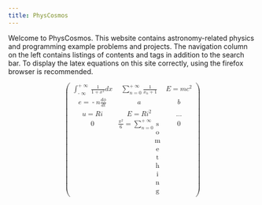 ```yaml
---
title: PhysCosmos
---
```


Welcome to PhysCosmos.
This website contains astronomy-related physics and programming example problems and projects.
The navigation column on the left contains listings of contents and tags in addition to the search bar.
To display the latex equations on this site correctly, using the firefox browser is recommended.


<math xmlns="http://www.w3.org/1998/Math/MathML" display="block" title="\begin{pmatrix} \int_{-\infty}^{+\infty} \frac{1}{1+x^2} d x &amp; \sum_{n=0}^{+\infty} \frac{1}{x_n+1} &amp; E = mc^2 \\   e = -n \frac{d\phi}{dt} &amp; a &amp; b \\ u=Ri &amp; E=Ri^2 &amp; \dots \\  0 &amp; \frac{\pi^2}{6} = \sum_{n=0}^{+\infty}\text{something} &amp; 0 \end{pmatrix} ">
  <mrow>
    <mrow>
      <mo>(</mo>
      <mtable>
        <mtr>
          <mtd>
            <msubsup>
              <mo largeop="true">∫</mo>
              <mrow>
                <mo>-</mo>
                <mo>∞</mo>
              </mrow>
              <mrow>
                <mo>+</mo>
                <mo>∞</mo>
              </mrow>
            </msubsup>
            <mfrac>
              <mrow>
                <mn>1</mn>
              </mrow>
              <mrow>
                <mn>1</mn>
                <mo>+</mo>
                <msup>
                  <mrow>
                    <mi>x</mi>
                  </mrow>
                  <mrow>
                    <mn>2</mn>
                  </mrow>
                </msup>
              </mrow>
            </mfrac>
            <mi>d</mi>
            <mi>x</mi>
          </mtd>
          <mtd>
            <munderover>
              <mo largeop="true">∑</mo>
              <mrow>
                <mi>n</mi>
                <mo>=</mo>
                <mn>0</mn>
              </mrow>
              <mrow>
                <mo>+</mo>
                <mo>∞</mo>
              </mrow>
            </munderover>
            <mfrac>
              <mrow>
                <mn>1</mn>
              </mrow>
              <mrow>
                <msub>
                  <mrow>
                    <mi>x</mi>
                  </mrow>
                  <mrow>
                    <mi>n</mi>
                  </mrow>
                </msub>
                <mo>+</mo>
                <mn>1</mn>
              </mrow>
            </mfrac>
          </mtd>
          <mtd>
            <mi>E</mi>
            <mo>=</mo>
            <mi>m</mi>
            <msup>
              <mrow>
                <mi>c</mi>
              </mrow>
              <mrow>
                <mn>2</mn>
              </mrow>
            </msup>
          </mtd>
        </mtr>
        <mtr>
          <mtd>
            <mi>e</mi>
            <mo>=</mo>
            <mo>-</mo>
            <mi>n</mi>
            <mfrac>
              <mrow>
                <mi>d</mi>
                <mi>ϕ</mi>
              </mrow>
              <mrow>
                <mi>d</mi>
                <mi>t</mi>
              </mrow>
            </mfrac>
          </mtd>
          <mtd>
            <mi>a</mi>
          </mtd>
          <mtd>
            <mi>b</mi>
          </mtd>
        </mtr>
        <mtr>
          <mtd>
            <mi>u</mi>
            <mo>=</mo>
            <mi>R</mi>
            <mi>i</mi>
          </mtd>
          <mtd>
            <mi>E</mi>
            <mo>=</mo>
            <mi>R</mi>
            <msup>
              <mrow>
                <mi>i</mi>
              </mrow>
              <mrow>
                <mn>2</mn>
              </mrow>
            </msup>
          </mtd>
          <mtd>
            <mo>…</mo>
          </mtd>
        </mtr>
        <mtr>
          <mtd>
            <mn>0</mn>
          </mtd>
          <mtd>
            <mfrac>
              <mrow>
                <msup>
                  <mrow>
                    <mi>π</mi>
                  </mrow>
                  <mrow>
                    <mn>2</mn>
                  </mrow>
                </msup>
              </mrow>
              <mrow>
                <mn>6</mn>
              </mrow>
            </mfrac>
            <mo>=</mo>
            <munderover>
              <mo largeop="true">∑</mo>
              <mrow>
                <mi>n</mi>
                <mo>=</mo>
                <mn>0</mn>
              </mrow>
              <mrow>
                <mo>+</mo>
                <mo>∞</mo>
              </mrow>
            </munderover>
            <mtext mathvariant="normal">
              <mi>s</mi>
              <mi>o</mi>
              <mi>m</mi>
              <mi>e</mi>
              <mi>t</mi>
              <mi>h</mi>
              <mi>i</mi>
              <mi>n</mi>
              <mi>g</mi>
            </mtext>
          </mtd>
          <mtd>
            <mn>0</mn>
          </mtd>
        </mtr>
      </mtable>
      <mo>)</mo>
    </mrow>
  </mrow>
</math>
